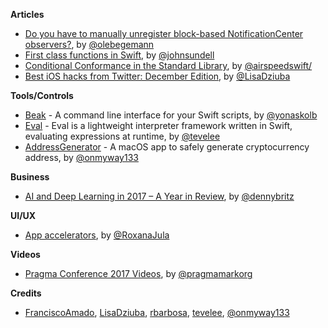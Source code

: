 **Articles**

* [Do you have to manually unregister block-based NotificationCenter observers?](https://oleb.net/blog/2018/01/notificationcenter-removeobserver/), by [@olebegemann](https://twitter.com/olebegemann)
* [First class functions in Swift](https://www.swiftbysundell.com/posts/first-class-functions-in-swift), by [@johnsundell](https://twitter.com/johnsundell)
* [Conditional Conformance in the Standard Library](https://swift.org/blog/conditional-conformance/), by [@airspeedswift/](https://twitter.com/airspeedswift/)
* [Best iOS hacks from Twitter: December Edition](http://pxlme.me/U6F-TaYh), by [@LisaDziuba](https://twitter.com/LisaDziuba)

**Tools/Controls**

* [Beak](https://github.com/yonaskolb/Beak) - A command line interface for your Swift scripts, by [@yonaskolb](https://twitter.com/yonaskolb)
* [Eval](https://github.com/tevelee/Eval) - Eval is a lightweight interpreter framework written in Swift, evaluating expressions at runtime, by [@tevelee](https://twitter.com/tevelee)
* [AddressGenerator](https://github.com/onmyway133/AddressGenerator) - A macOS app to safely generate cryptocurrency address, by [@onmyway133](https://twitter.com/onmyway133)

**Business**

* [AI and Deep Learning in 2017 – A Year in Review](http://www.wildml.com/2017/12/ai-and-deep-learning-in-2017-a-year-in-review/), by [@dennybritz](https://twitter.com/dennybritz)

**UI/UX**

* [App accelerators](http://engineering.nodesagency.com/articles/iOS/App-Accelerators/), by [@RoxanaJula](https://twitter.com/RoxanaJula)

**Videos**

* [Pragma Conference 2017 Videos](https://www.youtube.com/watch?v=yiE1R0qd1Gg&list=PLAVm70iJlMuvrV8Ut6fDQN-_X5AhPFtux), by [@pragmamarkorg](https://twitter.com/pragmamarkorg)

**Credits**

* [FranciscoAmado](https://github.com/FranciscoAmado), [LisaDziuba](https://github.com/LisaDziuba), [rbarbosa](https://github.com/rbarbosa), [tevelee](https://github.com/tevelee), [@onmyway133](https://github.com/onmyway133)
